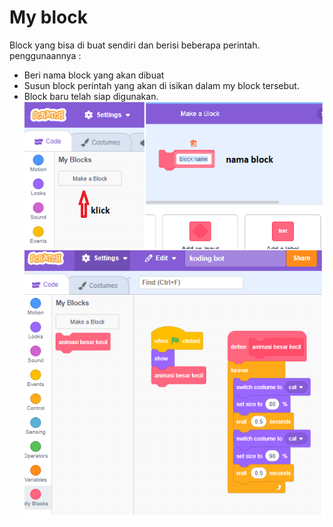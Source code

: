 # My block
Block yang bisa di buat sendiri dan berisi beberapa perintah. penggunaannya :
- Beri nama block yang akan dibuat
- Susun block perintah yang akan di isikan dalam my block tersebut.
- Block baru telah siap digunakan.
![](my-block.png)
